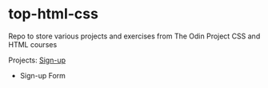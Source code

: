 # top-html-css

Repo to store various projects and exercises from The Odin Project CSS and HTML courses

Projects:
[Sign-up](sign-up-form/index.html)
- Sign-up Form
